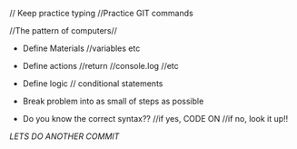 // Keep practice typing
//Practice GIT commands

//The pattern of computers//
* Define Materials
//variables etc
* Define actions
//return //console.log //etc
* Define logic
// conditional statements

* Break problem into as small of steps as possible
* Do you know the correct syntax??
//if yes, CODE ON
//if no, look it up!!

*LETS DO ANOTHER COMMIT*